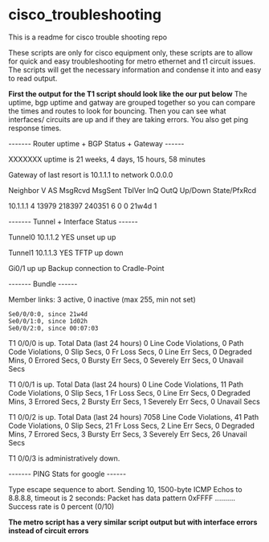 # cisco_troubleshooting

This is a readme for cisco trouble shooting repo

These scripts are only for cisco equipment only, these scripts are to allow for quick and easy troubleshooting for metro ethernet and t1 circuit issues. The scripts will get the necessary information and condense it into and easy to read output. 

**First the output for the T1 script should look like the our put below** The uptime, bgp uptime and gatway are grouped together so you can compare the times and routes to look for bouncing. Then you can see what interfaces/ circuits are up and if they are taking errors. You also get ping response times.

------- Router uptime + BGP Status + Gateway ------

XXXXXXX uptime is 21 weeks, 4 days, 15 hours, 58 minutes

Gateway of last resort is 10.1.1.1 to network 0.0.0.0

Neighbor        V           AS MsgRcvd MsgSent   TblVer  InQ OutQ Up/Down  State/PfxRcd

10.1.1.1    4        13979  218397  240351        6    0    0 21w4d           1
 
------- Tunnel + Interface Status ------

Tunnel0                    10.1.1.2   YES unset  up                    up

Tunnel1                    10.1.1.3   YES TFTP   up                    down
 
Gi0/1                          up             up       Backup connection to Cradle-Point
 
------- Bundle ------

  Member links: 3 active, 0 inactive (max 255, min not set)
  
    Se0/0/0:0, since 21w4d
    Se0/0/1:0, since 1d02h
    Se0/0/2:0, since 00:07:03
    
T1 0/0/0 is up.
  Total Data (last 24 hours)
     0 Line Code Violations, 0 Path Code Violations,
     0 Slip Secs, 0 Fr Loss Secs, 0 Line Err Secs, 0 Degraded Mins,
     0 Errored Secs, 0 Bursty Err Secs, 0 Severely Err Secs, 0 Unavail Secs
     
T1 0/0/1 is up.
  Total Data (last 24 hours)
     0 Line Code Violations, 11 Path Code Violations,
     0 Slip Secs, 1 Fr Loss Secs, 0 Line Err Secs, 0 Degraded Mins,
     3 Errored Secs, 2 Bursty Err Secs, 1 Severely Err Secs, 0 Unavail Secs
     
T1 0/0/2 is up.
  Total Data (last 24 hours)
     7058 Line Code Violations, 41 Path Code Violations,
     0 Slip Secs, 21 Fr Loss Secs, 2 Line Err Secs, 0 Degraded Mins,
     7 Errored Secs, 3 Bursty Err Secs, 3 Severely Err Secs, 26 Unavail Secs
     
T1 0/0/3 is administratively down.

------- PING Stats for google ------

Type escape sequence to abort.
Sending 10, 1500-byte ICMP Echos to 8.8.8.8, timeout is 2 seconds:
Packet has data pattern 0xFFFF
..........
Success rate is 0 percent (0/10)

**The metro script has a very similar script output but with interface errors instead of circuit errors**



